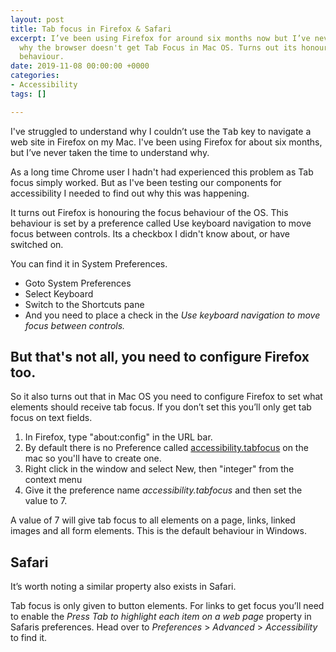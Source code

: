 ```yaml
---
layout: post
title: Tab focus in Firefox & Safari
excerpt: I’ve been using Firefox for around six months now but I’ve never looked into
  why the browser doesn't get Tab Focus in Mac OS. Turns out its honouring the OS
  behaviour.
date: 2019-11-08 00:00:00 +0000
categories:
- Accessibility
tags: []

---
```

I've struggled to understand why I couldn’t use the <kbd>Tab</kbd> key to navigate a web site in Firefox on my Mac. I've been using Firefox for about six months, but I’ve never taken the time to understand why.

As a long time Chrome user I hadn't had experienced this problem as Tab focus simply worked. But as I've been testing our components for accessibility I needed to find out why this was happening.

It turns out Firefox is honouring the focus behaviour of the OS. This behaviour is set by a preference called Use keyboard navigation to move focus between controls. Its a checkbox I didn't know about, or have switched on. 

You can find it in System Preferences.

- Goto System Preferences
- Select Keyboard
- Switch to the Shortcuts pane
- And you need to place a check in the *Use keyboard navigation to move focus between controls.*

## But that's not all, you need to configure Firefox too.

So it also turns out that in Mac OS you need to configure Firefox to set what elements should receive tab focus. If you don’t set this you’ll only get tab focus on text fields. 

1. In Firefox, type "about:config" in the URL bar.
2. By default there is no Preference called [accessibility.tabfocus](https://developer.mozilla.org/en-US/docs/Mozilla/Preferences/Preference_reference/accessibility.tabfocus) on the mac so you'll have to create one.
3. Right click in the window and select New, then "integer" from the context menu
4. Give it the preference name *accessibility.tabfocus* and then set the value to 7. 

A value of 7 will give tab focus to all elements on a page, links, linked images and all form elements. This is the default behaviour in Windows. 

## Safari
It’s worth noting a similar property also exists in Safari. 

Tab focus is only given to button elements. For links to get focus you’ll need to enable the *Press Tab to highlight each item on a web page* property in Safaris preferences. Head over to *Preferences* > *Advanced* > *Accessibility* to find it.